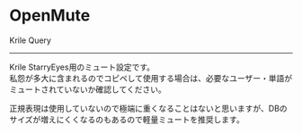# OpenMute
Krile Query

----

Krile StarryEyes用のミュート設定です。  
私怨が多大に含まれるのでコピペして使用する場合は、必要なユーザー・単語がミュートされていないか確認してください。

正規表現は使用していないので極端に重くなることはないと思いますが、DBのサイズが増えにくくなるのもあるので軽量ミュートを推奨します。
